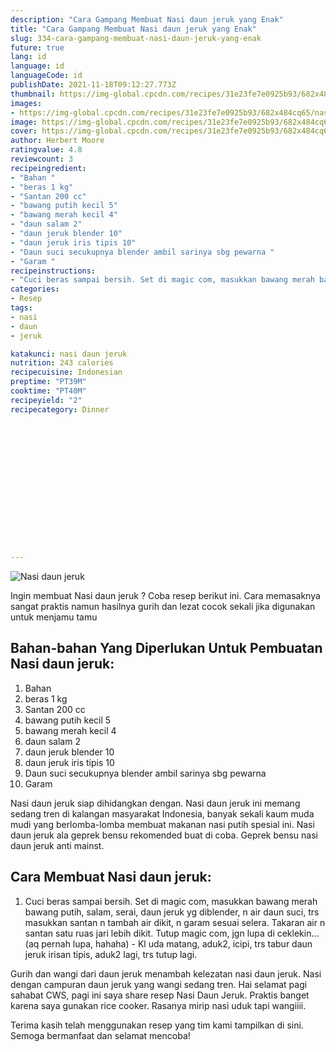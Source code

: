 ```yaml
---
description: "Cara Gampang Membuat Nasi daun jeruk yang Enak"
title: "Cara Gampang Membuat Nasi daun jeruk yang Enak"
slug: 334-cara-gampang-membuat-nasi-daun-jeruk-yang-enak
future: true
lang: id
language: id
languageCode: id
publishDate: 2021-11-18T09:12:27.773Z 
thumbnail: https://img-global.cpcdn.com/recipes/31e23fe7e0925b93/682x484cq65/nasi-daun-jeruk-foto-resep-utama.png
images:
- https://img-global.cpcdn.com/recipes/31e23fe7e0925b93/682x484cq65/nasi-daun-jeruk-foto-resep-utama.png
image: https://img-global.cpcdn.com/recipes/31e23fe7e0925b93/682x484cq65/nasi-daun-jeruk-foto-resep-utama.png
cover: https://img-global.cpcdn.com/recipes/31e23fe7e0925b93/682x484cq65/nasi-daun-jeruk-foto-resep-utama.png
author: Herbert Moore
ratingvalue: 4.8
reviewcount: 3
recipeingredient:
- "Bahan "
- "beras 1 kg"
- "Santan 200 cc"
- "bawang putih kecil 5"
- "bawang merah kecil 4"
- "daun salam 2"
- "daun jeruk blender 10"
- "daun jeruk iris tipis 10"
- "Daun suci secukupnya blender ambil sarinya sbg pewarna "
- "Garam "
recipeinstructions:
- "Cuci beras sampai bersih. Set di magic com, masukkan bawang merah bawang putih, salam, serai, daun jeruk yg diblender, n air daun suci, trs masukkan santan n tambah air dikit, n garam sesuai selera. Takaran air n santan satu ruas jari lebih dikit. Tutup magic com, jgn lupa di ceklekin... (aq pernah lupa, hahaha) Kl uda matang, aduk2, icipi, trs tabur daun jeruk irisan tipis, aduk2 lagi, trs tutup lagi."
categories:
- Resep
tags:
- nasi
- daun
- jeruk

katakunci: nasi daun jeruk 
nutrition: 243 calories
recipecuisine: Indonesian
preptime: "PT39M"
cooktime: "PT40M"
recipeyield: "2"
recipecategory: Dinner


     
    
    
    
    
    
    
    
    
    
    
      
    
---
```



![Nasi daun jeruk](https://img-global.cpcdn.com/recipes/31e23fe7e0925b93/682x484cq65/nasi-daun-jeruk-foto-resep-utama.png)

Ingin membuat Nasi daun jeruk ? Coba resep berikut ini. Cara memasaknya sangat praktis namun hasilnya gurih dan lezat cocok sekali jika digunakan untuk menjamu tamu

<!--inarticleads1-->

## Bahan-bahan Yang Diperlukan Untuk Pembuatan Nasi daun jeruk:

1. Bahan 
1. beras 1 kg
1. Santan 200 cc
1. bawang putih kecil 5
1. bawang merah kecil 4
1. daun salam 2
1. daun jeruk blender 10
1. daun jeruk iris tipis 10
1. Daun suci secukupnya blender ambil sarinya sbg pewarna 
1. Garam 

Nasi daun jeruk siap dihidangkan dengan. Nasi daun jeruk ini memang sedang tren di kalangan masyarakat Indonesia, banyak sekali kaum muda mudi yang berlomba-lomba membuat makanan nasi putih spesial ini. Nasi daun jeruk ala geprek bensu rekomended buat di coba. Geprek bensu nasi daun jeruk anti mainst. 

<!--inarticleads2-->

## Cara Membuat Nasi daun jeruk:

1. Cuci beras sampai bersih. Set di magic com, masukkan bawang merah bawang putih, salam, serai, daun jeruk yg diblender, n air daun suci, trs masukkan santan n tambah air dikit, n garam sesuai selera. Takaran air n santan satu ruas jari lebih dikit. Tutup magic com, jgn lupa di ceklekin... (aq pernah lupa, hahaha) - Kl uda matang, aduk2, icipi, trs tabur daun jeruk irisan tipis, aduk2 lagi, trs tutup lagi.


Gurih dan wangi dari daun jeruk menambah kelezatan nasi daun jeruk. Nasi dengan campuran daun jeruk yang wangi sedang tren. Hai selamat pagi sahabat CWS, pagi ini saya share resep Nasi Daun Jeruk. Praktis banget karena saya gunakan rice cooker. Rasanya mirip nasi uduk tapi wangiiii. 

Terima kasih telah menggunakan resep yang tim kami tampilkan di sini. Semoga bermanfaat dan selamat mencoba!
